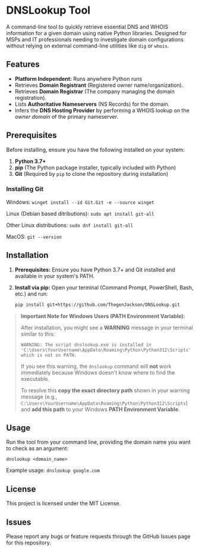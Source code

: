 # DNSLookup Tool

A command-line tool to quickly retrieve essential DNS and WHOIS information for a given domain using native Python libraries. Designed for MSPs and IT professionals needing to investigate domain configurations without relying on external command-line utilities like `dig` or `whois`.


## Features

*   **Platform Independent:** Runs anywhere Python runs
*   Retrieves **Domain Registrant** (Registered owner name/organization).
*   Retrieves **Domain Registrar** (The company managing the domain registration).
*   Lists **Authoritative Nameservers** (NS Records) for the domain.
*   Infers the **DNS Hosting Provider** by performing a WHOIS lookup on the *owner domain* of the primary nameserver.


## Prerequisites

Before installing, ensure you have the following installed on your system:

1.  **Python 3.7+**
2.  **pip** (The Python package installer, typically included with Python)
3.  **Git** (Required by `pip` to clone the repository during installation)

### Installing Git

Windows: `winget install --id Git.Git -e --source winget`

Linux (Debian based ditributions): `sudo apt install git-all`

Other Linux distributions: `sudo dnf install git-all`

MacOS: `git --version`


## Installation

1.  **Prerequisites:** Ensure you have Python 3.7+ and Git installed and available in your system's PATH.
2.  **Install via pip:** Open your terminal (Command Prompt, PowerShell, Bash, etc.) and run:

    ```bash
    pip install git+https://github.com/ThegenJackson/DNSLookup.git
    ```

> **Important Note for Windows Users (PATH Environment Variable):**
>
> After installation, you might see a **WARNING** message in your terminal similar to this:
> ```
> WARNING: The script dnslookup.exe is installed in 'C:\Users\YourUsername\AppData\Roaming\Python\Python312\Scripts' which is not on PATH.
> ```
> If you see this warning, the `dnslookup` command will **not** work immediately because Windows doesn't know where to find the executable.
>
> To resolve this **copy the exact directory path** shown in *your* warning message (e.g., `C:\Users\YourUsername\AppData\Roaming\Python\Python312\Scripts`) and **add this path** to your Windows **PATH Environment Variable**.

## Usage

Run the tool from your command line, providing the domain name you want to check as an argument:

`dnslookup <domain_name>`

Example usage: `dnslookup google.com`


## License

This project is licensed under the MIT License.


## Issues

Please report any bugs or feature requests through the GitHub Issues page for this repository.